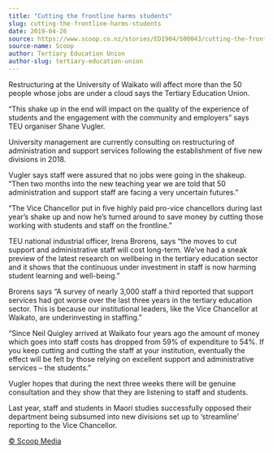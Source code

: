 ```yaml
---
title: "Cutting the frontline harms students"
slug: cutting-the-frontline-harms-students
date: 2019-04-26
source: https://www.scoop.co.nz/stories/ED1904/S00043/cutting-the-frontline-harms-students.htm
source-name: Scoop
author: Tertiary Education Union
author-slug: tertiary-education-union
---
```


<p>Restructuring at the University of Waikato will affect more
than the 50 people whose jobs are under a cloud says the
Tertiary Education Union.</p>

<p>“This shake up in the end will
impact on the quality of the experience of students and the
engagement with the community and employers” says TEU
organiser Shane Vugler.</p>

<p>University management are
currently consulting on restructuring of administration and
support services following the establishment of five new
divisions in 2018.</p>

<p>Vugler says staff were assured that no
jobs were going in the shakeup. “Then two months into the
new teaching year we are told that 50 administration and
support staff are facing a very uncertain
futures.”</p>

<p>“The Vice Chancellor put in five highly paid
pro-vice chancellors during last year’s shake up and now
he’s turned around to save money by cutting those working
with students and staff on the frontline.”</p>

<p>TEU national
industrial officer, Irena Brorens, says “the moves to cut
support and administrative staff will cost long-term.
We’ve had a sneak preview of the latest research on
wellbeing in the tertiary education sector and it shows that
the continuous under investment in staff is now harming
student learning and well-being.”</p>

<p>Brorens says “A
survey of nearly 3,000 staff a third reported that support
services had got worse over the last three years in the
tertiary education sector. This is because our institutional
leaders, like the Vice Chancellor at Waikato, are
underinvesting in staffing.”</p>

<p>“Since Neil Quigley
arrived at Waikato four years ago the amount of money which
goes into staff costs has dropped from 59% of expenditure to
54%. If you keep cutting and cutting the staff at your
institution, eventually the effect will be felt by those
relying on excellent support and administrative services –
the students.”</p>

<p>Vugler hopes that during the next three
weeks there will be genuine consultation and they show that
they are listening to staff and students.</p>

<p>Last year, staff
and students in Maori studies successfully opposed their
department being subsumed into new divisions set up to
‘streamline’ reporting to the Vice
Chancellor.</p><p>
<a href="http://www.scoop.co.nz/about/terms.html" target="_blank"><span>© Scoop Media</span></a>
         </p>